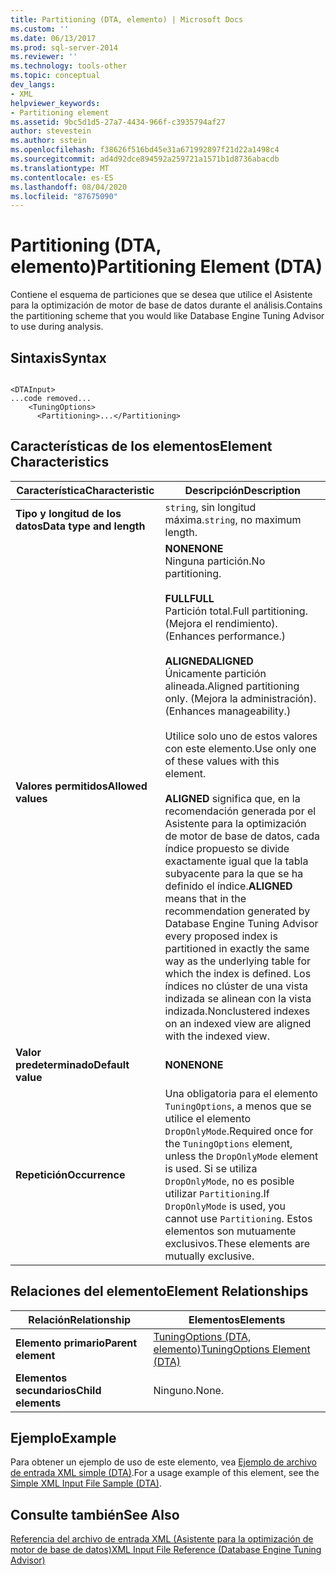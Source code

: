 ```yaml
---
title: Partitioning (DTA, elemento) | Microsoft Docs
ms.custom: ''
ms.date: 06/13/2017
ms.prod: sql-server-2014
ms.reviewer: ''
ms.technology: tools-other
ms.topic: conceptual
dev_langs:
- XML
helpviewer_keywords:
- Partitioning element
ms.assetid: 9bc5d1d5-27a7-4434-966f-c3935794af27
author: stevestein
ms.author: sstein
ms.openlocfilehash: f38626f516bd45e31a671992897f21d22a1498c4
ms.sourcegitcommit: ad4d92dce894592a259721a1571b1d8736abacdb
ms.translationtype: MT
ms.contentlocale: es-ES
ms.lasthandoff: 08/04/2020
ms.locfileid: "87675090"
---
```

# <a name="partitioning-element-dta"></a><span data-ttu-id="0ebcf-102">Partitioning (DTA, elemento)</span><span class="sxs-lookup"><span data-stu-id="0ebcf-102">Partitioning Element (DTA)</span></span>
  <span data-ttu-id="0ebcf-103">Contiene el esquema de particiones que se desea que utilice el Asistente para la optimización de motor de base de datos durante el análisis.</span><span class="sxs-lookup"><span data-stu-id="0ebcf-103">Contains the partitioning scheme that you would like Database Engine Tuning Advisor to use during analysis.</span></span>  
  
## <a name="syntax"></a><span data-ttu-id="0ebcf-104">Sintaxis</span><span class="sxs-lookup"><span data-stu-id="0ebcf-104">Syntax</span></span>  
  
```  
  
<DTAInput>  
...code removed...  
    <TuningOptions>  
      <Partitioning>...</Partitioning>  
```  
  
## <a name="element-characteristics"></a><span data-ttu-id="0ebcf-105">Características de los elementos</span><span class="sxs-lookup"><span data-stu-id="0ebcf-105">Element Characteristics</span></span>  
  
|<span data-ttu-id="0ebcf-106">Característica</span><span class="sxs-lookup"><span data-stu-id="0ebcf-106">Characteristic</span></span>|<span data-ttu-id="0ebcf-107">Descripción</span><span class="sxs-lookup"><span data-stu-id="0ebcf-107">Description</span></span>|  
|--------------------|-----------------|  
|<span data-ttu-id="0ebcf-108">**Tipo y longitud de los datos**</span><span class="sxs-lookup"><span data-stu-id="0ebcf-108">**Data type and length**</span></span>|<span data-ttu-id="0ebcf-109">`string`, sin longitud máxima.</span><span class="sxs-lookup"><span data-stu-id="0ebcf-109">`string`, no maximum length.</span></span>|  
|<span data-ttu-id="0ebcf-110">**Valores permitidos**</span><span class="sxs-lookup"><span data-stu-id="0ebcf-110">**Allowed values**</span></span>|<span data-ttu-id="0ebcf-111">**NONE**</span><span class="sxs-lookup"><span data-stu-id="0ebcf-111">**NONE**</span></span><br /> <span data-ttu-id="0ebcf-112">Ninguna partición.</span><span class="sxs-lookup"><span data-stu-id="0ebcf-112">No partitioning.</span></span><br /><br /> <span data-ttu-id="0ebcf-113">**FULL**</span><span class="sxs-lookup"><span data-stu-id="0ebcf-113">**FULL**</span></span><br /> <span data-ttu-id="0ebcf-114">Partición total.</span><span class="sxs-lookup"><span data-stu-id="0ebcf-114">Full partitioning.</span></span> <span data-ttu-id="0ebcf-115">(Mejora el rendimiento).</span><span class="sxs-lookup"><span data-stu-id="0ebcf-115">(Enhances performance.)</span></span><br /><br /> <span data-ttu-id="0ebcf-116">**ALIGNED**</span><span class="sxs-lookup"><span data-stu-id="0ebcf-116">**ALIGNED**</span></span><br /> <span data-ttu-id="0ebcf-117">Únicamente partición alineada.</span><span class="sxs-lookup"><span data-stu-id="0ebcf-117">Aligned partitioning only.</span></span> <span data-ttu-id="0ebcf-118">(Mejora la administración).</span><span class="sxs-lookup"><span data-stu-id="0ebcf-118">(Enhances manageability.)</span></span><br /><br /> <span data-ttu-id="0ebcf-119">Utilice solo uno de estos valores con este elemento.</span><span class="sxs-lookup"><span data-stu-id="0ebcf-119">Use only one of these values with this element.</span></span><br /><br /> <span data-ttu-id="0ebcf-120">**ALIGNED** significa que, en la recomendación generada por el Asistente para la optimización de motor de base de datos, cada índice propuesto se divide exactamente igual que la tabla subyacente para la que se ha definido el índice.</span><span class="sxs-lookup"><span data-stu-id="0ebcf-120">**ALIGNED** means that in the recommendation generated by Database Engine Tuning Advisor every proposed index is partitioned in exactly the same way as the underlying table for which the index is defined.</span></span> <span data-ttu-id="0ebcf-121">Los índices no clúster de una vista indizada se alinean con la vista indizada.</span><span class="sxs-lookup"><span data-stu-id="0ebcf-121">Nonclustered indexes on an indexed view are aligned with the indexed view.</span></span>|  
|<span data-ttu-id="0ebcf-122">**Valor predeterminado**</span><span class="sxs-lookup"><span data-stu-id="0ebcf-122">**Default value**</span></span>|<span data-ttu-id="0ebcf-123">**NONE**</span><span class="sxs-lookup"><span data-stu-id="0ebcf-123">**NONE**</span></span>|  
|<span data-ttu-id="0ebcf-124">**Repetición**</span><span class="sxs-lookup"><span data-stu-id="0ebcf-124">**Occurrence**</span></span>|<span data-ttu-id="0ebcf-125">Una obligatoria para el elemento `TuningOptions`, a menos que se utilice el elemento `DropOnlyMode`.</span><span class="sxs-lookup"><span data-stu-id="0ebcf-125">Required once for the `TuningOptions` element, unless the `DropOnlyMode` element is used.</span></span> <span data-ttu-id="0ebcf-126">Si se utiliza `DropOnlyMode`, no es posible utilizar `Partitioning`.</span><span class="sxs-lookup"><span data-stu-id="0ebcf-126">If `DropOnlyMode` is used, you cannot use `Partitioning`.</span></span> <span data-ttu-id="0ebcf-127">Estos elementos son mutuamente exclusivos.</span><span class="sxs-lookup"><span data-stu-id="0ebcf-127">These elements are mutually exclusive.</span></span>|  
  
## <a name="element-relationships"></a><span data-ttu-id="0ebcf-128">Relaciones del elemento</span><span class="sxs-lookup"><span data-stu-id="0ebcf-128">Element Relationships</span></span>  
  
|<span data-ttu-id="0ebcf-129">Relación</span><span class="sxs-lookup"><span data-stu-id="0ebcf-129">Relationship</span></span>|<span data-ttu-id="0ebcf-130">Elementos</span><span class="sxs-lookup"><span data-stu-id="0ebcf-130">Elements</span></span>|  
|------------------|--------------|  
|<span data-ttu-id="0ebcf-131">**Elemento primario**</span><span class="sxs-lookup"><span data-stu-id="0ebcf-131">**Parent element**</span></span>|[<span data-ttu-id="0ebcf-132">TuningOptions &#40;DTA, elemento&#41;</span><span class="sxs-lookup"><span data-stu-id="0ebcf-132">TuningOptions Element &#40;DTA&#41;</span></span>](tuningoptions-element-dta.md)|  
|<span data-ttu-id="0ebcf-133">**Elementos secundarios**</span><span class="sxs-lookup"><span data-stu-id="0ebcf-133">**Child elements**</span></span>|<span data-ttu-id="0ebcf-134">Ninguno.</span><span class="sxs-lookup"><span data-stu-id="0ebcf-134">None.</span></span>|  
  
## <a name="example"></a><span data-ttu-id="0ebcf-135">Ejemplo</span><span class="sxs-lookup"><span data-stu-id="0ebcf-135">Example</span></span>  
 <span data-ttu-id="0ebcf-136">Para obtener un ejemplo de uso de este elemento, vea [Ejemplo de archivo de entrada XML simple &#40;DTA&#41;](simple-xml-input-file-sample-dta.md).</span><span class="sxs-lookup"><span data-stu-id="0ebcf-136">For a usage example of this element, see the [Simple XML Input File Sample &#40;DTA&#41;](simple-xml-input-file-sample-dta.md).</span></span>  
  
## <a name="see-also"></a><span data-ttu-id="0ebcf-137">Consulte también</span><span class="sxs-lookup"><span data-stu-id="0ebcf-137">See Also</span></span>  
 [<span data-ttu-id="0ebcf-138">Referencia del archivo de entrada XML &#40;Asistente para la optimización de motor de base de datos&#41;</span><span class="sxs-lookup"><span data-stu-id="0ebcf-138">XML Input File Reference &#40;Database Engine Tuning Advisor&#41;</span></span>](xml-input-file-reference-database-engine-tuning-advisor.md)  
  
  
